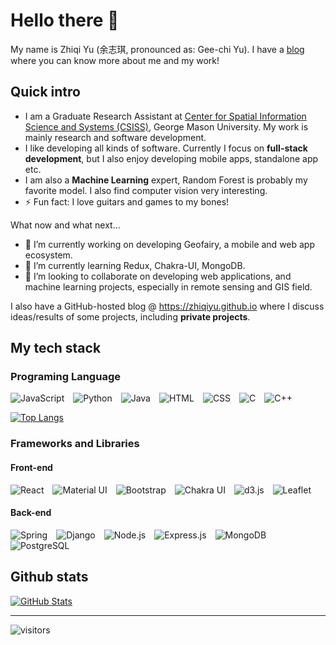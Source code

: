 # Hello there 👋

My name is Zhiqi Yu (余志琪, pronounced as: Gee-chi Yu). I have a [blog](https://zhiqiyu.github.io) where you can know more about me and my work!

## Quick intro

- I am a Graduate Research Assistant at [Center for Spatial Information Science and Systems (CSISS)](http://cloud.csiss.gmu.edu/center), George Mason University. My work is mainly research and software development.
- I like developing all kinds of software. Currently I focus on **full-stack development**, but I also enjoy developing mobile apps, standalone app etc.
- I am also a **Machine Learning** expert, Random Forest is probably my favorite model. I also find computer vision very interesting.
- ⚡ Fun fact: I love guitars and games to my bones!

What now and what next...

- 🔭 I’m currently working on developing Geofairy, a mobile and web app ecosystem.
- 🌱 I’m currently learning Redux, Chakra-UI, MongoDB.
- 👯 I’m looking to collaborate on developing web applications, and machine learning projects, especially in remote sensing and GIS field.

I also have a GitHub-hosted blog @ https://zhiqiyu.github.io where I discuss ideas/results of some projects, including **private projects**.

## My tech stack

### Programing Language

<span>
  <img alt="JavaScript" style="margin-right: 10px;"  src="https://img.shields.io/badge/javascript%20-%23323330.svg?&style=for-the-badge&logo=javascript&logoColor=%23F7DF1E"/>
  <img alt="Python" style="margin-right: 10px;" src="https://img.shields.io/badge/python%20-%2314354C.svg?&style=for-the-badge&logo=python&logoColor=white"/>
  <img alt="Java" style="margin-right: 10px;"  src="https://img.shields.io/badge/java%20-%23007396.svg?&style=for-the-badge&logo=java&logoColor=white"/>
  <img alt="HTML" style="margin-right: 10px;"  src="https://img.shields.io/badge/html5%20-%23E34F26.svg?&style=for-the-badge&logo=html5&logoColor=white"/>
  <img alt="CSS" style="margin-right: 10px;"  src="https://img.shields.io/badge/css3%20-%231572B6.svg?&style=for-the-badge&logo=css3&logoColor=white"/>
  <img alt="C" style="margin-right: 10px;"  src="https://img.shields.io/badge/c%20-%23A8B9CC.svg?&style=for-the-badge&logo=c&logoColor=white"/>
  <img alt="C++" style="margin-right: 10px;"  src="https://img.shields.io/badge/c++%20-%2300599C.svg?&style=for-the-badge&logo=c++&logoColor=white"/>
  
</span>

[![Top Langs](https://github-readme-stats.vercel.app/api/top-langs/?username=zhiqiyu&langs_count=10&layout=compact&hide=jupyter%20notebook,matlab)](https://github.com/anuraghazra/github-readme-stats)

### Frameworks and Libraries
#### Front-end
<span>
  <img alt="React" style="margin-right: 10px;" src="https://img.shields.io/badge/react%20-%2361DAFB.svg?&style=for-the-badge&logo=react&logoColor=white"/>
  <img alt="Material UI" style="margin-right: 10px;" src="https://img.shields.io/badge/material%2Dui%20-%230081CB.svg?&style=for-the-badge&logo=Material-UI&logoColor=white"/>
  <img alt="Bootstrap" style="margin-right: 10px;" src="https://img.shields.io/badge/bootstrap%20-%237952B3.svg?&style=for-the-badge&logo=Bootstrap&logoColor=white" />
  <img alt="Chakra UI" style="margin-right: 10px;" src="https://img.shields.io/badge/chakra%2Dui%20-%23319795.svg?&style=for-the-badge&logo=Chakra-UI&logoColor=white"/>
  <img alt="d3.js" style="margin-right: 10px;" src="https://img.shields.io/badge/d3%2Ejs%20-%23F9A03C.svg?&style=for-the-badge&logo=d3%2Ejs&logoColor=white" />
  <img alt="Leaflet" style="margin-right: 10px;" src="https://img.shields.io/badge/leaflet%20-%23199900.svg?&style=for-the-badge&logo=leaflet&logoColor=white" />
</span>

#### Back-end

<span>
  <img alt="Spring" style="margin-right: 10px;" src="https://img.shields.io/badge/spring%20-%236DB33F.svg?&style=for-the-badge&logo=spring&logoColor=white"/>
  <img alt="Django" style="margin-right: 10px;" src="https://shields.io/badge/Django%20-%23092E20.svg?style=for-the-badge&logo=django" />
  <img alt="Node.js" style="margin-right: 10px;" src="https://img.shields.io/badge/node%2Ejs%20-%23339933.svg?&style=for-the-badge&logo=node%2Ejs&logoColor=white"/>
  <img alt="Express.js" style="margin-right: 10px;" src="https://img.shields.io/badge/express%2Ejs%20-%23000000.svg?&style=for-the-badge"/>
  <img alt="MongoDB" style="margin-right: 10px;" src="https://img.shields.io/badge/MongoDB%20-%2347A248.svg?&style=for-the-badge&logo=mongodb&logoColor=white"/>
  <img alt="PostgreSQL" style="margin-right: 10px;" src="https://img.shields.io/badge/postgreSQL%20-%23336791.svg?&style=for-the-badge&logo=postgresql&logoColor=white"/>
  
</span>

## Github stats

[![GitHub Stats](https://github-readme-stats.vercel.app/api?username=zhiqiyu)](https://github.com/anuraghazra/github-readme-stats)

---

![visitors](https://visitor-badge.laobi.icu/badge?page_id=zhiqiyu.zhiqiyu)


